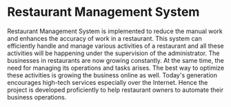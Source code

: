 # Restaurant Management System
Restaurant Management System is implemented to reduce the manual work and enhances the accuracy of work in a restaurant. This system can efficiently handle and manage various activities of a restaurant and all these activities will be happening under the supervision of the administrator. The businesses in restaurants are now growing constantly. At the same time, the need for managing its operations and tasks arises. The best way to optimize these activities is growing the business online as well. Today's generation encourages high-tech services especially over the Internet. Hence the project is developed proficiently to help restaurant owners to automate their business operations.
